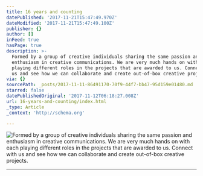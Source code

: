 ```yaml
---
title: 16 years and counting
datePublished: '2017-11-21T15:47:49.970Z'
dateModified: '2017-11-21T15:47:49.100Z'
publisher: {}
author: []
inFeed: true
hasPage: true
description: >-
  Formed by a group of creative individuals sharing the same passion and
  enthusiasm in creative communications. We are very much hands on with each
  playing different roles in the projects that are awarded to us. Connect with
  us and see how we can collaborate and create out-of-box creative projects.
via: {}
sourcePath: _posts/2017-11-11-86491170-70f9-44f7-bb47-95d159e01480.md
starred: false
datePublishedOriginal: '2017-11-12T06:18:27.008Z'
url: 16-years-and-counting/index.html
_type: Article
_context: 'http://schema.org'

---
```

![Formed by a group of creative individuals sharing the same passion and enthusiasm in creative communications. We are very much hands on with each playing different roles in the projects that are awarded to us. Connect with us and see how we can collaborate and create out-of-box creative projects.](https://the-grid-user-content.s3-us-west-2.amazonaws.com/4d2e9c7e-499a-42f7-8843-273329f3e021.jpg)

---